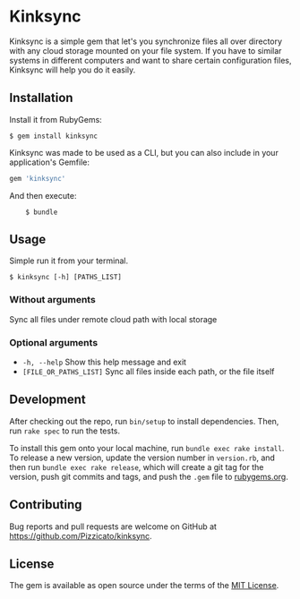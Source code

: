 # Kinksync

Kinksync is a simple gem that let's you synchronize files all over directory with any cloud storage mounted on your file system. If you have to similar systems in different computers and want to share certain configuration files, Kinksync will help you do it easily.

## Installation

Install it from RubyGems:

```
$ gem install kinksync
```

Kinksync was made to be used as a CLI, but you can also include in your application's Gemfile:

```ruby
gem 'kinksync'
```

And then execute:
```
    $ bundle
```

## Usage

Simple run it from your terminal.
```
$ kinksync [-h] [PATHS_LIST]
```

### Without arguments
Sync all files under remote cloud path with local storage

### Optional arguments
* `-h, --help` Show this help message and exit
* `[FILE_OR_PATHS_LIST]` Sync all files inside each path, or the file itself

## Development

After checking out the repo, run `bin/setup` to install dependencies. Then, run `rake spec` to run the tests.

To install this gem onto your local machine, run `bundle exec rake install`. To release a new version, update the version number in `version.rb`, and then run `bundle exec rake release`, which will create a git tag for the version, push git commits and tags, and push the `.gem` file to [rubygems.org](https://rubygems.org).

## Contributing

Bug reports and pull requests are welcome on GitHub at <https://github.com/Pizzicato/kinksync>.

## License

The gem is available as open source under the terms of the [MIT License](http://opensource.org/licenses/MIT).
